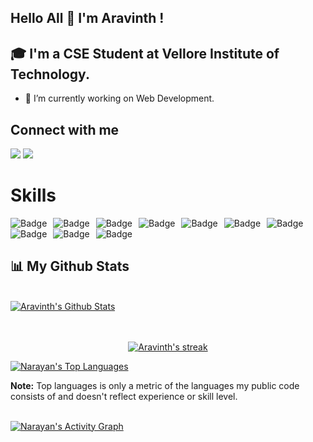 ## Hello All 👋 I'm Aravinth !

## 🎓 I'm a CSE Student at Vellore Institute of Technology.

- 🌱 I’m currently working on Web Development.

## Connect with me

<p align="left">

<a href = "https://www.linkedin.com/in/aravinth-r-356a12194/"><img src="https://img.icons8.com/fluent/48/000000/linkedin.png"/></a> <a href = "https://www.instagram.com/aravinth.jpg/"><img src="https://img.icons8.com/fluent/48/000000/instagram-new.png"/></a>

</p>

# Skills

<img alt="Badge" style="float: left; margin-right: 10px;" src="https://img.shields.io/badge/python%20-%2314354C.svg?&style=for-the-badge&logo=python&logoColor=white"/> <img alt="Badge" style="float: left; margin-right: 10px;"  src="https://img.shields.io/badge/html5%20-%23E34F26.svg?&style=for-the-badge&logo=html5&logoColor=white"/>  <img alt="Badge" style="float: left; margin-right: 10px;"  src="https://img.shields.io/badge/css3%20-%231572B6.svg?&style=for-the-badge&logo=css3&logoColor=white"/> <img alt="Badge" style="float: left; margin-right: 10px;" src="https://camo.githubusercontent.com/b38bbb1cba49a754ade66ca1ca45541ed07ab31a3b01166157f513b44fb35f70/68747470733a2f2f696d672e736869656c64732e696f2f62616467652f4d6f6e676f44422d2532333465613934622e7376673f267374796c653d666f722d7468652d6261646765266c6f676f3d6d6f6e676f6462266c6f676f436f6c6f723d7768697465"/> <img alt="Badge" style="float: left; margin-right: 10px;" src="https://img.shields.io/badge/react%20-%2320232a.svg?&style=for-the-badge&logo=react&logoColor=%2361DAFB"/> <img alt="Badge" style="float: left; margin-right: 10px;"  src="https://img.shields.io/badge/javascript%20-%23323330.svg?&style=for-the-badge&logo=javascript&logoColor=%23F7DF1E"/> <img alt="Badge" style="float: left; margin-right: 10px;"  src="https://img.shields.io/badge/bootstrap%20-%23563D7C.svg?&style=for-the-badge&logo=bootstrap&logoColor=white"/>  <img alt="Badge" style="float: left; margin-right: 10px;"  src="https://img.shields.io/badge/git%20-%23F05033.svg?&style=for-the-badge&logo=git&logoColor=white"/> <img alt="Badge" style="float: left; margin-right: 10px;"  src="https://camo.githubusercontent.com/cc96d7d28a6ca21ddbb1f2521d751d375230ed840271e6a4c8694cf87cc60c14/68747470733a2f2f696d672e736869656c64732e696f2f62616467652f6e6f64652e6a732532302d2532333433383533442e7376673f267374796c653d666f722d7468652d6261646765266c6f676f3d6e6f64652e6a73266c6f676f436f6c6f723d7768697465"/> <img alt="Badge" style="float: left; margin-right: 10px;"  src="https://camo.githubusercontent.com/e903a0ec2e7989808f02981dc5ccfb246ca529575ce412b856f573c4703dc961/68747470733a2f2f696d672e736869656c64732e696f2f62616467652f616e67756c61722532302d2532334533344632362e7376673f267374796c653d666f722d7468652d6261646765266c6f676f3d616e67756c6172266c6f676f436f6c6f723d7768697465"/>


<br>
<br>

## 📊 My Github Stats

  <br/>
    <a href="https://github.com/Aravinth1525/github-readme-stats"><img alt="Aravinth's Github Stats" src="https://github-readme-stats.vercel.app/api?username=Aravinth1525&show_icons=true&count_private=true&theme=react&hide_border=true&bg_color=0D1117" /></a>
 
  <br/>
  
  <br>
  <br>
  <p align="center">
    <a href="https://github.com/Aravinth1525/github-readme-streak-stats">
        <img title="🔥 Get streak stats for your profile at git.io/streak-stats" alt="Aravinth's streak" src="https://github-readme-streak-stats.herokuapp.com/?user=Aravinth1525&theme=black-ice&hide_border=true&stroke=0000&background=060A0CD0"/>
    </a>
</p>
<p>
   <a href="https://github.com/Aravinth1525/github-readme-stats"><img alt="Narayan's Top Languages" src="https://github-readme-stats.vercel.app/api/top-langs/?username=Aravinth1525&langs_count=8&count_private=true&layout=compact&theme=react&hide_border=true&bg_color=0D1117" /></a>
  </p>
  <b>Note:</b> Top languages is only a metric of the languages my public code consists of and doesn't reflect experience or skill level.


<br/>
<br/>

<a href="https://github.com/Aravinth1525/github-readme-activity-graph"><img alt="Narayan's Activity Graph" src="https://activity-graph.herokuapp.com/graph?username=Aravinth1525&bg_color=0D1117&color=5BCDEC&line=5BCDEC&point=FFFFFF&hide_border=true" /></a>

<br/>
<br/>
